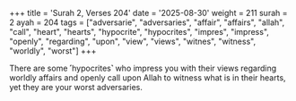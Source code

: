 +++
title = 'Surah 2, Verses 204'
date = '2025-08-30'
weight = 211
surah = 2
ayah = 204
tags = ["adversarie", "adversaries", "affair", "affairs", "allah", "call", "heart", "hearts", "hypocrite", "hypocrites", "impres", "impress", "openly", "regarding", "upon", "view", "views", "witnes", "witness", "worldly", "worst"]
+++

There are some ˹hypocrites˺ who impress you with their views regarding worldly affairs and openly call upon Allah to witness what is in their hearts, yet they are your worst adversaries.
